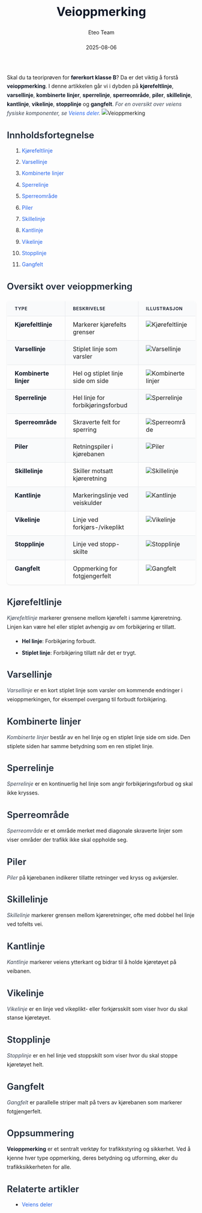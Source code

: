 ﻿---
title: "Veioppmerking"
date: 2025-08-06
draft: false
author: "Eteo Team"
description: "Guide to Veioppmerking for Norwegian driving theory exam."
categories: ["Driving Theory"]
tags: ["driving", "theory", "safety"]
featured_image: "/blog/veioppmerking/veioppmerking-image.svg"
---
<style>
/* Base text styling */
.article-content {
  font-family: 'Inter', -apple-system, BlinkMacSystemFont, 'Segoe UI', Roboto, Oxygen, Ubuntu, Cantarell, 'Open Sans', 'Helvetica Neue', sans-serif;
  line-height: 1.6;
  color: #1f2937;
  font-size: 16px;
}
/* Headers */
h1 {
  font-size: 2rem;
  font-weight: 700;
  margin: 2rem 0 1.5rem;
  color: #111827;
}
h2 {
  font-size: 1.5rem;
  font-weight: 600;
  margin: 2rem 0 1rem;
  color: #1f2937;
}
h3 {
  font-size: 1.25rem;
  font-weight: 600;
  margin: 1.5rem 0 0.75rem;
  color: #374151;
}
/* Paragraphs */
p {
  margin: 1rem 0;
  line-height: 1.7;
}
/* Lists */
ul, ol {
  margin: 1rem 0 1rem 1.5rem;
  padding-left: 1rem;
}
li {
  margin-bottom: 0.5rem;
  line-height: 1.6;
}
/* Bold and emphasis text */
strong, b {
  font-weight: 700 !important;
  color: #111827;
}
em, i {
  font-style: italic;
  color: #374151;
}
strong em, b i, em strong, i b {
  font-weight: 700 !important;
  font-style: italic;
  color: #111827;
}
/* Links */
a {
  color: #2563eb;
  text-decoration: none;
  transition: color 0.2s ease;
}
a:hover {
  color: #1d4ed8;
  text-decoration: underline;
}
/* Code blocks */
pre, code {
  font-family: 'SFMono-Regular', Consolas, 'Liberation Mono', Menlo, monospace;
  background-color: #f3f4f6;
  border-radius: 0.375rem;
  font-size: 0.875em;
}
pre {
  padding: 1rem;
  overflow-x: auto;
  margin: 1rem 0;
}
code {
  padding: 0.2em 0.4em;
}
/* Blockquotes */
blockquote {
  border-left: 4px solid #e5e7eb;
  margin: 1.5rem 0;
  padding: 0.75rem 1rem 0.75rem 1.5rem;
  background-color: #f9fafb;
  color: #4b5563;
  font-style: italic;
}
/* Tables */
table {
  margin: 1.5rem auto !important;
  border-collapse: collapse !important;
  width: 100% !important;
  max-width: 100%;
  box-shadow: 0 1px 3px rgba(0,0,0,0.1) !important;
  border-radius: 0.5rem !important;
  overflow: hidden !important;
  border: 1px solid #e5e7eb !important;
  display: table !important;
}
th, td {
  padding: 0.75rem 1.25rem !important;
  text-align: left !important;
  border: 1px solid #e5e7eb !important;
  vertical-align: top;
}
th {
  background-color: #f9fafb !important;
  font-weight: 600 !important;
  color: #111827 !important;
  text-transform: uppercase !important;
  font-size: 0.75rem !important;
  letter-spacing: 0.05em !important;
}
tr:nth-child(even) {
  background-color: #f9fafb !important;
}
tr:hover {
  background-color: #f3f4f6 !important;
}
/* Responsive adjustments */
@media (max-width: 768px) {
  .article-content {
    font-size: 15px;
  }
  h1 { font-size: 1.75rem; }
  h2 { font-size: 1.375rem; }
  h3 { font-size: 1.125rem; }
  table {
    display: block !important;
    overflow-x: auto !important;
    -webkit-overflow-scrolling: touch;
  }
}
</style>
Skal du ta teoriprøven for **førerkort klasse B**? Da er det viktig å forstå **veioppmerking**. I denne artikkelen går vi i dybden på **kjørefeltlinje**, **varsellinje**, **kombinerte linjer**, **sperrelinje**, **sperreområde**, **piler**, **skillelinje**, **kantlinje**, **vikelinje**, **stopplinje** og **gangfelt**.
*For en oversikt over veiens fysiske komponenter, se [Veiens deler](/blogs/teori/veiens-deler "Veiens deler - en oversikt over veiens fysiske komponenter").*
![Veioppmerking](/blog/veioppmerking/veioppmerking-image.svg)
## Innholdsfortegnelse
1. [Kjørefeltlinje](#kjørefeltlinje)
2. [Varsellinje](#varsellinje)
3. [Kombinerte linjer](#kombinerte-linjer)
4. [Sperrelinje](#sperrelinje)
5. [Sperreområde](#sperreområde)
6. [Piler](#piler)
7. [Skillelinje](#skillelinje)
8. [Kantlinje](#kantlinje)
9. [Vikelinje](#vikelinje)
10. [Stopplinje](#stopplinje)
11. [Gangfelt](#gangfelt)
## Oversikt over veioppmerking
| Type               | Beskrivelse                    | Illustrasjon                             |
|--------------------|--------------------------------|------------------------------------------|
| **Kjørefeltlinje** | Markerer kjørefelts grenser    | ![Kjørefeltlinje](/blog/veioppmerking/kjorefeltlinje.svg)    |
| **Varsellinje**    | Stiplet linje som varsler      | ![Varsellinje](/blog/veioppmerking/varsellinje.svg)          |
| **Kombinerte linjer** | Hel og stiplet linje side om side | ![Kombinerte linjer](/blog/veioppmerking/kombinerte-linjer.svg) |
| **Sperrelinje**    | Hel linje for forbikjøringsforbud | ![Sperrelinje](/blog/veioppmerking/sperrelinje.svg)          |
| **Sperreområde**   | Skraverte felt for sperring     | ![Sperreområde](/blog/veioppmerking/sperreomrade.svg)        |
| **Piler**          | Retningspiler i kjørebanen     | ![Piler](/blog/veioppmerking/piler.svg)                      |
| **Skillelinje**    | Skiller motsatt kjøreretning    | ![Skillelinje](/blog/veioppmerking/skillelinje.svg)          |
| **Kantlinje**      | Markeringslinje ved veiskulder  | ![Kantlinje](/blog/veioppmerking/kantlinje.svg)              |
| **Vikelinje**      | Linje ved forkjørs-/vikeplikt   | ![Vikelinje](/blog/veioppmerking/vikelinje.svg)              |
| **Stopplinje**     | Linje ved stopp-skilte         | ![Stopplinje](/blog/veioppmerking/stopplinje.svg)            |
| **Gangfelt**       | Oppmerking for fotgjengerfelt  | ![Gangfelt](/blog/veioppmerking/gangfelt.svg)                |
## Kjørefeltlinje
*Kjørefeltlinje* markerer grensene mellom kjørefelt i samme kjøreretning. Linjen kan være hel eller stiplet avhengig av om forbikjøring er tillatt.
- **Hel linje**: Forbikjøring forbudt.
- **Stiplet linje**: Forbikjøring tillatt når det er trygt.
## Varsellinje
*Varsellinje* er en kort stiplet linje som varsler om kommende endringer i veioppmerkingen, for eksempel overgang til forbudt forbikjøring.
## Kombinerte linjer
*Kombinerte linjer* består av en hel linje og en stiplet linje side om side. Den stiplete siden har samme betydning som en ren stiplet linje.
## Sperrelinje
*Sperrelinje* er en kontinuerlig hel linje som angir forbikjøringsforbud og skal ikke krysses.
## Sperreområde
*Sperreområde* er et område merket med diagonale skraverte linjer som viser områder der trafikk ikke skal oppholde seg.
## Piler
*Piler* på kjørebanen indikerer tillatte retninger ved kryss og avkjørsler.
## Skillelinje
*Skillelinje* markerer grensen mellom kjøreretninger, ofte med dobbel hel linje ved tofelts vei.
## Kantlinje
*Kantlinje* markerer veiens ytterkant og bidrar til å holde kjøretøyet på veibanen.
## Vikelinje
*Vikelinje* er en linje ved vikeplikt- eller forkjørsskilt som viser hvor du skal stanse kjøretøyet.
## Stopplinje
*Stopplinje* er en hel linje ved stoppskilt som viser hvor du skal stoppe kjøretøyet helt.
## Gangfelt
*Gangfelt* er parallelle striper malt på tvers av kjørebanen som markerer fotgjengerfelt.
## Oppsummering
**Veioppmerking** er et sentralt verktøy for trafikkstyring og sikkerhet. Ved å kjenne hver type oppmerking, deres betydning og utforming, øker du trafikksikkerheten for alle.
## Relaterte artikler
* [Veiens deler](/blogs/teori/veiens-deler "Veiens deler - en oversikt over veiens fysiske komponenter")